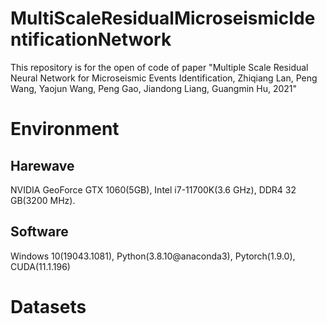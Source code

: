 # MultiScaleResidualMicroseismicIdentificationNetwork

This repository is for the open of code of paper "Multiple Scale Residual Neural Network for Microseismic Events Identification, Zhiqiang Lan, Peng Wang, Yaojun Wang, Peng Gao, Jiandong Liang, Guangmin Hu, 2021"

# Environment
## Harewave
NVIDIA GeoForce GTX 1060(5GB), Intel i7-11700K(3.6 GHz), DDR4 32 GB(3200 MHz). 
## Software
Windows 10(19043.1081), Python(3.8.10@anaconda3), Pytorch(1.9.0), CUDA(11.1.196)

# Datasets
